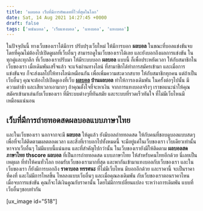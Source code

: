 ```yaml
---
title: 'ผลบอล เว็บที่มีการอัพเดทที่ไวที่สุดในโลก'
date: Sat, 14 Aug 2021 14:27:45 +0000
draft: false
tags: ['พนันบอล', 'เว็บแทงบอล', 'แทงบอล', 'แทงบอล']
---
```


ในปัจจุบันนี้ ทางเว็บของเราได้มีการ ปรับปรุงเว็บใหม่ ให้มีการบอก **ผลบอล** ในขณะที่บอลแข่งขันจบ โดยที่คุณไม่ต้องไปเปิดดูผลที่เว็บอื่นๆ สามารถดูในเว็บของเราได้เลย และยังบอกถึงผลการแข่งขัน ในทุกคู่และทุกลีก ที่เว็บของเราปรับมา ให้มีระบบบอก **ผลบอล** แบบนี้ ก็เพื่อประหยัดเวลา ให้กับสมาชิกในเว็บของเรา เมื่อเดิมพันเสร็จแล้ว จะแจ้งผ่านทางไลน์ ที่สามาขิกได้ทำการสมัครเข้ามา และเมื่อการแข่งขันจบ ก็จะส่งผลไปให้ทางไลน์เหมือนกัน เพื่อเพิ่มความสะดวกสบาย ให้กับสมาชิกทุกคน แต่ถ้าเป็นเว็บอื่นๆ คุณจะต้องไปเปิดดูเองที่เว็บ **[ผลบอล](/archives/) บ้านผลบอล** ทำให้การลงเดิมพัน ในครั้งต่อๆไปนั้น มีความล่าช้า และเสียเวลาเอามากๆ ถ้าคุณตั้งใจที่จะหาเงิน จากการแทงบอลจริงๆ เราขอแนะนำให้คุณ สมัครเข้ามาเล่นกับเว็บของเรา ที่มีระบบต่างๆที่ทันสมัย และระบบที่รวดเร็วทันใจ ที่ไม่มีเว็บไหนมีเหมือนแน่นอน

**เว็บที่มีการถ่ายทอดสดผลบอลแบบภาษาไทย**
----------------------------------------

และในเว็บของเรา นอกจากจะมี **ผลบอล** ให้ดูแล้ว ยังมีบอลถ่ายทอดสด ให้กับคนที่ชอบดูบอลแบบสดๆ เพื่อที่จะได้ติดตามผลตลอดเวลา และสิ่งที่เราบอกไปทั้งหมดนี้ จะมีอยู่แค่ในเว็บของเรา เว็บเดียวเท่านั้น หาจากเว็บอื่นๆ ไม่มีแบบนี้แน่นอน และที่สำคัญไปกว่านั้น ในเว็บของเรายังมีให้ติดตาม **ผลบอลสด ภาษาไทย** **thscore** **ผลบอล** ที่เป็นการถ่ายทอดสด แบบภาษาไทย ให้สำหรับคนไทยอีกด้วย นี่เลยเป็นเหตุผล ที่ทำให้คนทั่วโลก ยอมรับเว็บของเรามากที่สุด และพากันเข้ามาแทงบอลกับเว็บของเรา และในเว็บของเรา ก็ยังมีการบอกถึง **ราคาบอล ทรรศนะ** ที่ไม่มีเว็บไหน มีบอกอีกด้วย และราคานี้ จะเป็นราคาที่คงที่ และไม่มีการไหลขึ้น ไหลลงแบบเว็บอื่นๆ และเมื่อคุณลงเดิมพัน กับเว็บของเราตอนราคาไหน เมื่อจบการแข่งขัน คุณก็จะได้เงินคูณกับราคานั้น โดยไม่มีการเปลี่ยนแปลง ระหว่างการเดิมพัน แบบที่เว็บอื่นๆชอบทำกัน

\[ux\_image id="518"\]
